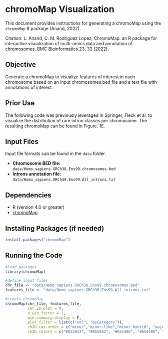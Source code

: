 
# chromoMap Visualization
This document provides instructions for generating a chromoMap using the `chromoMap` R package (Anand, 2022). 

Citation: L. Anand, C. M. Rodriguez Lopez, ChromoMap: an R package for interactive visualization of multi-omics data and annotation of chromosomes. BMC Bioinformatics 23, 33 (2022). 

## Objective
Generate a chromoMap to visualize features of interest in each chromosome based on an input chromosomes.bed file and a text file with annotations of interest.

## Prior Use
The following code was previously leveraged in Springer, Fleck et al. to visualize the distribution of rare intron classes per chromosome. The resulting chromoMap can be found in Figure. 1E. 


## Input Files
Input file formats can be found in the `data` folder.

- **Chromosome BED file:** `data/Homo_sapiens.GRCh38.Ens99.chromosomes.bed`
- **Introns annotation file:** `data/Homo_sapiens.GRCh38.Ens99.All_introns.txt`

## Dependencies
- R (version 4.0 or greater)
- [chromoMap](https://cran.r-project.org/web/packages/chromoMap/index.html)

## Installing Packages (if needed)
```r
install.packages("chromoMap")

```

## Running the Code
```r
#load packages
library(chromoMap)

#define input files
chr_file <- "data/Homo_sapiens.GRCh38.Ens99.chromosomes.bed"
features_file <- "data/Homo_sapiens.GRCh38.Ens99.All_introns.txt"

#create chromoMap 
chromoMap(chr_file, features_file, 
          chr.2D.plot = T, 
          n_win.factor = 1,
          win.summary.display = F,
          plot_filter = list(c("col", "byCategory")), 
          ch2D.cat.order = c("minor","minor-like","minor_hybrid", "major_hybrid","major-like","major","non-canonical"),
          ch2D.colors = c("#D22033", "#B559A2", "#654486", "#654486", "#ffffff", "#ffffff","#BDBDC0"))

```
<br><br>

